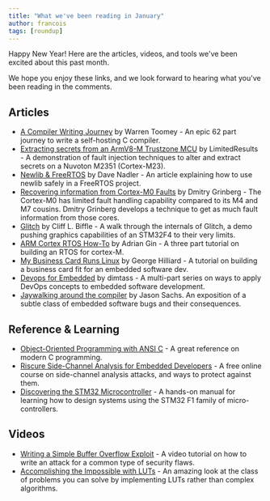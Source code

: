 ```yaml
---
title: "What we've been reading in January"
author: francois
tags: [roundup]
---
```


<!-- excerpt start -->

Happy New Year! Here are the articles, videos, and tools we've been excited
about this past month.

<!-- excerpt end -->

We hope you enjoy these links, and we look forward to hearing what you've been
reading in the comments.

## Articles

- [A Compiler Writing Journey](https://github.com/DoctorWkt/acwj) by Warren
  Toomey - An epic 62 part journey to write a self-hosting C compiler.
- [Extracting secrets from an ArmV8-M Trustzone MCU](https://limitedresults.com/2020/01/nuvoton-m2351-mkrom-armv8-m-trustzone/)
  by LimitedResults - A demonstration of fault injection techniques to alter and
  extract secrets on a Nuvoton M2351 (Cortex-M23).
- [Newlib & FreeRTOS](http://www.nadler.com/embedded/newlibAndFreeRTOS.html) by
  Dave Nadler - An article explaining how to use newlib safely in a FreeRTOS
  project.
- [Recovering information from Cortex-M0 Faults](http://dmitry.gr/?r=05.Projects&proj=27.%20m0FaultDispatch#__TOC__TGTG__100010)
  by Dmitry Grinberg - The Cortex-M0 has limited fault handling capability
  compared to its M4 and M7 cousins. Dmitry Grinberg develops a technique to get
  as much fault information from those cores.
- [Glitch](http://cliffle.com/blog/introducing-glitch/) by Cliff L. Biffle - A
  walk through the internals of Glitch, a demo pushing graphics capabilities of
  an STM32F4 to their very limits.
- [ARM Cortex RTOS How-To](https://adriangin.wordpress.com/2019/12/24/arm-cortex-rtos/)
  by Adrian Gin - A three part tutorial on building an RTOS for cortex-M.
- [My Business Card Runs Linux](https://www.thirtythreeforty.net/posts/2019/12/my-business-card-runs-linux/)
  by George Hilliard - A tutorial on building a business card fit for an
  embedded software dev.
- [Devops for Embedded](https://www.stupid-projects.com/devops-for-embedded-part-1/)
  by dimtass - A multi-part series on ways to apply DevOps concepts to embedded
  software development.
- [Jaywalking around the compiler](https://www.embeddedrelated.com/showarticle/1310.php)
  by Jason Sachs. An exposition of a subtle class of embedded software bugs and
  their consequences.

## Reference & Learning

- [Object-Oriented Programming with ANSI C](https://www.cs.rit.edu/~ats/books/ooc.pdf) -
  A great reference on modern C programming.
- [Riscure Side-Channel Analysis for Embedded Developers](https://riscure.talentlms.com/catalog/info/id:237) -
  A free online course on side-channel analysis attacks, and ways to protect
  against them.
- [Discovering the STM32 Microcontroller](https://legacy.cs.indiana.edu/~geobrown/book.pdf) -
  A hands-on manual for learning how to design systems using the STM32 F1 family
  of micro-controllers.

## Videos

- [Writing a Simple Buffer Overflow Exploit](https://www.youtube.com/watch?v=oS2O75H57qU) -
  A video tutorial on how to write an attack for a common type of security
  flaws.
- [Accomplishing the Impossible with LUTs](https://www.youtube.com/watch?v=LnqqvVp_UZg) -
  An amazing look at the class of problems you can solve by implementing LUTs
  rather than complex algorithms.
